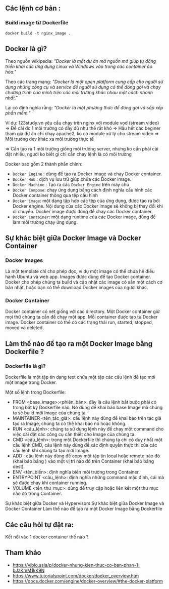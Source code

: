 ## Các lệnh cơ bản :

### Build image từ Dockerfile

`docker build -t nginx_image . `

## Docker là gì?
Theo nguồn wikipedia: _"Docker là một dự án mã nguồn mở giúp tự động triển khai các ứng dụng Linux và Windows vào trong các container ảo hóa."_

Theo các trang mạng: _"Docker là một open platform cung cấp cho người sử dụng những công cụ và service để người sử dụng có thể đóng gói và chạy chương trình của mình trên các môi trường khác nhau một cách nhanh nhất."_

Lại có định nghĩa rằng: _"Docker là một phương thức để đóng gói và sắp xếp phần mềm."_

Ví dụ: 
123study.vn yêu cầu chạy trên nginx với module vod (stream video)
=> Để cài đc 1 môi trường có đầy đủ như thế rất khó
=> Hầu hết các beginer tham gia dự án chỉ chạy apache2, ko có module xử lý cho stream video 
=> Môi trường dev khác xa môi trường thực tế

=> Cần tạo ra 1 môi trường giống môi trường server, nhưng ko cần phải cài đặt nhiều, người ko biết gì chỉ cần chạy lệnh là có môi trường

Docker bao gồm 2 thành phần chính: 
* `Docker Engine` :  dùng để tạo ra Docker image và chạy Docker container.
* `Docker Hub` : dịch vụ lưu trữ giúp chứa các Docker image.
* `Docker Machine` : Tạo ra các `Docker Engine` trên máy chủ
* `Docker Compose`: chạy ứng dụng bằng cách định nghĩa cấu hình các Docker container thông qua tệp cấu hình
* `Docker image`: một dạng tập hợp các tệp của ứng dụng, được tạo ra bởi Docker engine. Nội dung của các Docker image sẽ không bị thay đổi khi di chuyển. Docker image được dùng để chạy các Docker container.
* `Docker Container`: một dạng runtime của các Docker image, dùng để làm môi trường chạy ứng dụng.

## Sự khác biệt giữa Docker Image và Docker Container
### Docker Images

Là một template chỉ cho phép đọc, ví dụ một image có thể chứa hệ điều hành Ubuntu và web app. Images được dùng để tạo Docker container. Docker cho phép chúng ta build và cập nhật các image có sẵn một cách cơ bản nhất, hoặc bạn có thể download Docker images của người khác.

### Docker Container

Docker container có nét giống với các directory. Một Docker container giữ mọi thứ chúng ta cần để chạy một app. Mỗi container được tạo từ Docker image. Docker container có thể có các trạng thái run, started, stopped, moved và deleted.

## Làm thế nào để tạo ra một Docker Image bằng Dockerfile ?

### Dockerfile là gì?

Dockerfile là một tập tin dạng text chứa một tập các câu lệnh để tạo mới một Image trong Docker.

Một số lệnh trong Dockerfile:

* FROM <base_image>:<phiên_bản>: đây là câu lệnh bắt buộc phải có trong bất kỳ Dockerfile nào. Nó dùng để khai báo base Image mà chúng ta sẽ build mới Image của chúng ta.
* MAINTAINER <tên_tác_giả>: câu lệnh này dùng để khai báo trên tác giả tạo ra Image, chúng ta có thể khai báo nó hoặc không.
* RUN <câu_lệnh>: chúng ta sử dụng lệnh này để chạy một command cho việc cài đặt các công cụ cần thiết cho Image của chúng ta.
* CMD <câu_lệnh>: trong một Dockerfile thì chúng ta chỉ có duy nhất một câu lệnh CMD, câu lệnh này dùng để xác định quyền thực thi của các câu lệnh khi chúng ta tạo mới Image.
* ADD <src> <dest>: câu lệnh này dùng để copy một tập tin local hoặc remote nào đó (khai báo bằng <src>) vào một vị trí nào đó trên Container (khai báo bằng dest).
* ENV <tên_biến>: định nghĩa biến môi trường trong Container.
* ENTRYPOINT <câu_lệnh>: định nghĩa những command mặc định, cái mà sẽ được chạy khi container running.
* VOLUME <tên_thư_mục>: dùng để truy cập hoặc liên kết một thư mục nào đó trong Container.

Sự khác biệt giữa Docker và Hypervisors
Sự khác biệt giữa Docker Image và Docker Container
Làm thế nào để tạo ra một Docker Image bằng Dockerfile
## Các câu hỏi tự đặt ra: 

Kết nối vào 1 docker container thế nào ? 


## Tham khảo 
* https://viblo.asia/p/docker-nhung-kien-thuc-co-ban-phan-1-bJzKmM1kK9N
* https://www.tutorialspoint.com/docker/docker_overview.htm
* https://docs.docker.com/engine/docker-overview/#the-docker-platform
